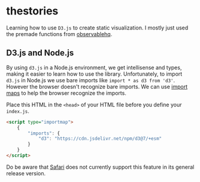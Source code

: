 # thestories

Learning how to use `D3.js` to create static visualization. I mostly just used the premade functions from [observablehq](https://observablehq.com/).

## D3.js and Node.js

By using `d3.js` in a Node.js environment, we get intellisense and types, making it easier to learn how to use the library. Unfortunately, to import `d3.js` in Node.js we use bare imports like `import * as d3 from 'd3'`. However the browser doesn't recognize bare imports. We can use [import maps](https://uploadcare.com/blog/import-maps-101/) to help the browser recognize the imports.

Place this HTML in the `<head>` of your HTML file before you define your `index.js`.

```html
<script type="importmap">
    {
        "imports": {
            "d3": "https://cdn.jsdelivr.net/npm/d3@7/+esm"
        }
    }
</script>
```

Do be aware that [Safari](https://caniuse.com/import-maps) does not currently support this feature in its general release version.
